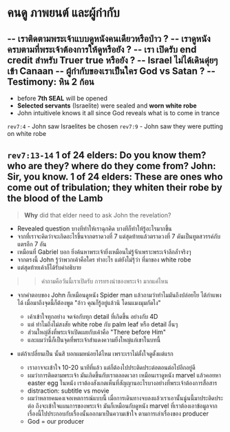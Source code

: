 # คนดู ภาพยนต์ และผู้กำกับ 
-- เราติดตามพระเจ้าแบบดูหนังคนเดียวหรือป่าว ?
-- เราดูหนังครบตามที่พระเจ้าต้องการให้ดูหรือยัง ? 
    -- เรา เปิดรับ end credit สำหรับ Truer true หรือยัง ?
    -- Israel ไม่ได้เดินดุ่ยๆเข้า Canaan 
-- ผู้กำกับของเราเป็นใคร God vs Satan ?
    -- Testimony: หิน 2 ก้อน 
------------------------------------------------------------------------------------
- before **7th SEAL** will be opened 
- **Selected servants** (Israelite) were sealed and **worn white robe**
- John intuitivele knows it all since God reveals what is to come in trance 


`rev7:4` - John saw Israelites be chosen
`rev7:9` - John saw they were putting on white robe 

`rev7:13-14`
1 of 24 elders:     Do you know them? **who** are they? **where** do they come from?
John:               Sir, you know.
1 of 24 elders:     These are ones who come out of tribulation; they whiten their robe by the blood of the Lamb
------------------------------------------------------------------------------------

> **Why** did that elder need to ask John the revelation?
- Revealed question บางทีทำให้เราฉุกคิด บางทีก็ทำให้รู้อะไรมากขึ้น
- จากที่เราจะคิดว่าจะเกิดอะไรขึ้นจากตราดวงที่ 7 แต่สุดท้ายแล้วตราดวงที่ 7 ดันเป็นทูตสวรรค์กับแตรอีก 7 อัน 
- เหมือนที่ Gabriel บอก ยิ่งค้นหาพระเจ้ายิ่งเหมือนไม่รู้จักเพราะพระเจ้าลึกล้ำจริงๆ 
- จากตรงนี้ John รู้ว่าพวกเค้าคือใคร ทำอะไร แต่ยังไม่รุ้ว่า ที่มาของ white robe 
- แต่สุดท้ายเค้าก็ได้รับคำอธิบาย

>> คำถามคือวันนี้เราเปิดรับ การทรงนำของพระเจ้า มากแค่ไหน 
- จากคำตอบของ John ก็เหมือนดูหนัง Spider man แล้วถามว่าทำไมมันถึงปล่อยไย ไต้กำแพงได้ เมื่อมาถึงจุดนี้ก็ต้องพูด "อ้าว คุณก็รู้อยู่แล้วนิ โดนแมงมุมกัดไง" 
    - เค้าเข้าใจทุกอย่าง จดจ่อกับทุก detail ที่เกิดขึ้น อย่างกับ 4D 
    - แต่ ทำไมถึงไม่สงสัย white robe กับ palm leaf หรือ detail อื่นๆ 
    - ส่วนใหญ่สิ่งที่พระเจ้าเปิดเผยกับเค้าคือ "There before Him" 
    - และผมว่านี้ก็เป็นจุดที่พระเจ้าสำแดงความยิ่งใหญ่แก่เขาในบทนี้ 


- แต่ถ้าเปลี่ยนเป็น นั้นสิ บอกผมหน่อยได้ไหม เพราะเราไม่ตั้งใจดูตั้งแต่แรก
    - เราอาจจะเข้าใจ 10-20 นาทีที่แล้ว แต่ก็ต้องไปประติดประต่อตอนต่อไปอีกอยู่ดี 
    - ผมว่าการติดตามพระเจ้า มันเกิดขึ้นกับเราตลอดเวลา เหมือนเราดูหนัง marvel แล้วคอยหา easter egg ในหนัง เราต้องสังเกตเห็นที่สัญญานอะไรบางอย่างที่พระเจ้าต้องการสื่อสาร
    - distraction: subtitle vs movie
    - ผมว่าหลายคนคงเจอเหตการณ์แบบนี้ เมื่อการเดินทางจบลงแล้วเราเอานั้นนู่นนี้มาประติดประต่อ ถึงจะเข้าใจแผนการของพระเจ้า มันก็เหมือนกับดูหนัง marvel ที่เราต้องเอาข้อมูลจากเรื่องนี้ไปประกอบกับเรื่องนั้นออกมาเป็นความเข้าใจ ตามการเล่าเรื่องของ producer 
    - God = our producer 

